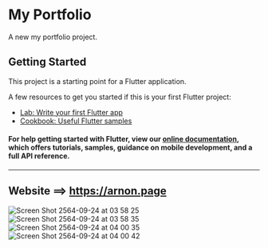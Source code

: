 # My Portfolio

A new my portfolio project.

## Getting Started

This project is a starting point for a Flutter application.

A few resources to get you started if this is your first Flutter project:

- [Lab: Write your first Flutter app](https://flutter.dev/docs/get-started/codelab)
- [Cookbook: Useful Flutter samples](https://flutter.dev/docs/cookbook)

#### For help getting started with Flutter, view our [online documentation](https://flutter.dev/docs), which offers tutorials, samples, guidance on mobile development, and a full API reference.
---
## Website ==> https://arnon.page

![Screen Shot 2564-09-24 at 03 58 25](https://user-images.githubusercontent.com/24150580/134583581-c58fd281-ce7a-413c-9c26-664f081e1882.png)
![Screen Shot 2564-09-24 at 03 58 35](https://user-images.githubusercontent.com/24150580/134583591-203f8ea1-77c8-4f91-b837-10c53e0b4e38.png)
![Screen Shot 2564-09-24 at 04 00 35](https://user-images.githubusercontent.com/24150580/134583593-7df0d479-2ac1-491d-882d-9933353fda75.png)
![Screen Shot 2564-09-24 at 04 00 42](https://user-images.githubusercontent.com/24150580/134583597-23446084-c33b-4665-89bf-ec2e48d7e6d3.png)
